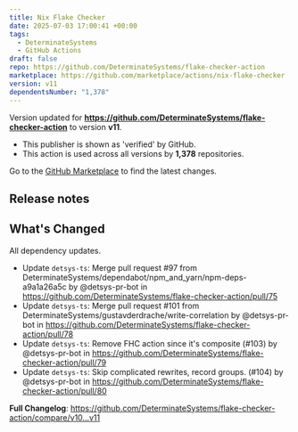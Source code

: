 ```yaml
---
title: Nix Flake Checker
date: 2025-07-03 17:00:41 +00:00
tags:
  - DeterminateSystems
  - GitHub Actions
draft: false
repo: https://github.com/DeterminateSystems/flake-checker-action
marketplace: https://github.com/marketplace/actions/nix-flake-checker
version: v11
dependentsNumber: "1,378"
---
```



Version updated for **https://github.com/DeterminateSystems/flake-checker-action** to version **v11**.
- This publisher is shown as 'verified' by GitHub.
- This action is used across all versions by **1,378** repositories.

Go to the [GitHub Marketplace](https://github.com/marketplace/actions/nix-flake-checker) to find the latest changes.

## Release notes

## What's Changed
All dependency updates.

* Update `detsys-ts`: Merge pull request #97 from DeterminateSystems/dependabot/npm_and_yarn/npm-deps-a9a1a26a5c by @detsys-pr-bot in https://github.com/DeterminateSystems/flake-checker-action/pull/75
* Update `detsys-ts`: Merge pull request #101 from DeterminateSystems/gustavderdrache/write-correlation by @detsys-pr-bot in https://github.com/DeterminateSystems/flake-checker-action/pull/78
* Update `detsys-ts`: Remove FHC action since it's composite (#103) by @detsys-pr-bot in https://github.com/DeterminateSystems/flake-checker-action/pull/79
* Update `detsys-ts`: Skip complicated rewrites, record groups. (#104) by @detsys-pr-bot in https://github.com/DeterminateSystems/flake-checker-action/pull/80


**Full Changelog**: https://github.com/DeterminateSystems/flake-checker-action/compare/v10...v11
